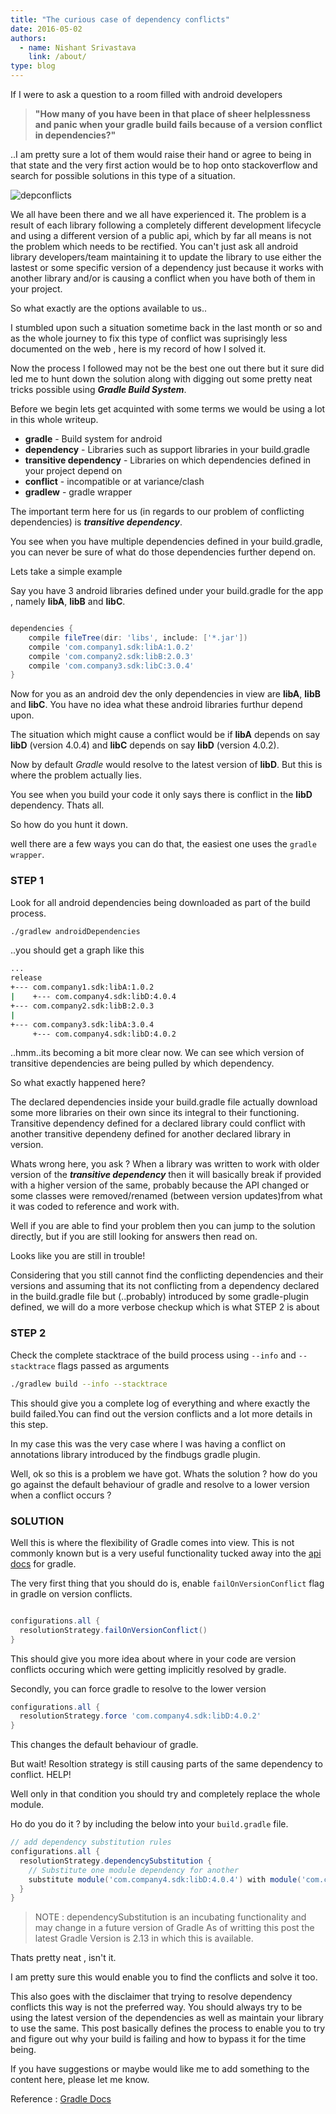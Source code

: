 ```yaml
---
title: "The curious case of dependency conflicts"
date: 2016-05-02
authors:
  - name: Nishant Srivastava
    link: /about/
type: blog
---
```


If I were to ask a question to a room filled with android developers

> **"How many of you have been in that place of sheer helplessness and panic when your gradle build fails because of a version conflict in dependencies?"**

..I am pretty sure a lot of them would raise their hand or agree to being in that state and the very first action would be to hop onto stackoverflow and search for possible solutions in this type of a situation.

![depconflicts](img/depconflicts.jpg)

<!-- Image taken from freepik.com and all credit goes to the creator of it -->

We all have been there and we all have experienced it. The problem is a result of each library following a completely different development lifecycle and using a different version of a public api, which by far all means is not the problem which needs to be rectified.
You can't just ask all android library developers/team maintaining it to update the library to use either the lastest or some specific version of a dependency just because it works with another library and/or is causing a conflict when you have both of them in your project.

So what exactly are the options available to us..

I stumbled upon such a situation sometime back in the last month or so and as the whole journey to fix this type of conflict was suprisingly less documented on the web , here is my record of how I solved it.

Now the process I followed may not be the best one out there but it sure did led me to hunt down the solution along with digging out some pretty neat tricks possible using **_Gradle Build System_**.

Before we begin lets get acquinted with some terms we would be using a lot in this whole writeup.

- **gradle** - Build system for android
- **dependency** - Libraries such as support libraries in your build.gradle
- **transitive dependency** - Libraries on which dependencies defined in your project depend on
- **conflict** - incompatible or at variance/clash
- **gradlew** - gradle wrapper

The important term here for us (in regards to our problem of conflicting dependencies) is **_transitive dependency_**.

You see when you have multiple dependencies defined in your build.gradle, you can never be sure of what do those dependencies further depend on.

Lets take a simple example

Say you have 3 android libraries defined under your build.gradle for the app , namely **libA**, **libB** and **libC**.

```gradle

dependencies {
    compile fileTree(dir: 'libs', include: ['*.jar'])
    compile 'com.company1.sdk:libA:1.0.2'
    compile 'com.company2.sdk:libB:2.0.3'
    compile 'com.company3.sdk:libC:3.0.4'
}

```

Now for you as an android dev the only dependencies in view are **libA**, **libB** and **libC**. You have no idea what these android libraries furthur depend upon.

The situation which might cause a conflict would be if **libA** depends on say **libD** (version 4.0.4) and **libC** depends on say **libD** (version 4.0.2).

Now by default _Gradle_ would resolve to the latest version of **libD**. But this is where the problem actually lies.

You see when you build your code it only says there is conflict in the **libD** dependency. Thats all.

So how do you hunt it down.

well there are a few ways you can do that, the easiest one uses the `gradle wrapper`.

### **STEP 1**

Look for all android dependencies being downloaded as part of the build process.

```bash
./gradlew androidDependencies
```

..you should get a graph like this

```bash
...
release
+--- com.company1.sdk:libA:1.0.2
|    +--- com.company4.sdk:libD:4.0.4
+--- com.company2.sdk:libB:2.0.3
|
+--- com.company3.sdk:libA:3.0.4
     +--- com.company4.sdk:libD:4.0.2
```

..hmm..its becoming a bit more clear now. We can see which version of transitive dependencies are being pulled by which dependency.

So what exactly happened here?

The declared dependencies inside your build.gradle file actually download some more libraries on their own since its integral to their functioning. Transitive dependency defined for a declared library could conflict with another transitive dependeny defined for another declared library in version.

Whats wrong here, you ask ? When a library was written to work with older version of the **_transitive dependency_** then it will basically break if provided with a higher version of the same, probably because the API changed or some classes were removed/renamed (between version updates)from what it was coded to reference and work with.

Well if you are able to find your problem then you can jump to the solution directly, but if you are still looking for answers then read on.

Looks like you are still in trouble!

Considering that you still cannot find the conflicting dependencies and their versions and assuming that its not conflicting from a dependency declared in the build.gradle file but (..probably) introduced by some gradle-plugin defined, we will do a more verbose checkup which is what STEP 2 is about

### **STEP 2**

Check the complete stacktrace of the build process using `--info` and `--stacktrace` flags passed as arguments

```bash
./gradlew build --info --stacktrace
```

This should give you a complete log of everything and where exactly the build failed.You can find out the version conflicts and a lot more details in this step.

In my case this was the very case where I was having a conflict on annotations library introduced by the findbugs gradle plugin.

Well, ok so this is a problem we have got. Whats the solution ? how do you go against the default behaviour of gradle and resolve to a lower version when a conflict occurs ?

### **SOLUTION**

Well this is where the flexibility of Gradle comes into view. This is not commonly known but is a very useful functionality tucked away into the [api docs](<https://docs.gradle.org/current/dsl/org.gradle.api.artifacts.ResolutionStrategy.html#org.gradle.api.artifacts.ResolutionStrategy:failOnVersionConflict()>) for gradle.

The very first thing that you should do is, enable `failOnVersionConflict` flag in gradle on version conflicts.

```gradle

configurations.all {
  resolutionStrategy.failOnVersionConflict()
}

```

This should give you more idea about where in your code are version conflicts occuring which were getting implicitly resolved by gradle.

Secondly, you can force gradle to resolve to the lower version

```gradle
configurations.all {
  resolutionStrategy.force 'com.company4.sdk:libD:4.0.2'
}

```

This changes the default behaviour of gradle.

But wait! Resoltion strategy is still causing parts of the same dependency to conflict. HELP!

Well only in that condition you should try and completely replace the whole module.

Ho do you do it ? by including the below into your `build.gradle` file.

```gradle
// add dependency substitution rules
configurations.all {
  resolutionStrategy.dependencySubstitution {
    // Substitute one module dependency for another
    substitute module('com.company4.sdk:libD:4.0.4') with module('com.company4.sdk:libD:4.0.2')
  }
}
```

> NOTE : dependencySubstitution is an incubating functionality and may change in a future version of Gradle
> As of writting this post the latest Gradle Version is 2.13 in which this is available.

Thats pretty neat , isn't it.

I am pretty sure this would enable you to find the conflicts and solve it too.

This also goes with the disclaimer that trying to resolve dependency conflicts this way is not the preferred way. You should always try to be using the latest version of the dependencies as well as maintain your library to use the same. This post basically defines the process to enable you to try and figure out why your build is failing and how to bypass it for the time being.

If you have suggestions or maybe would like me to add something to the content here, please let me know.

Reference : [Gradle Docs](<https://docs.gradle.org/current/dsl/org.gradle.api.artifacts.ResolutionStrategy.html#org.gradle.api.artifacts.ResolutionStrategy:failOnVersionConflict()>)
